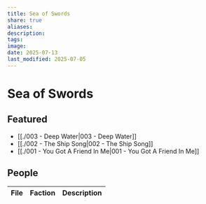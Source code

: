 ```yaml
---
title: Sea of Swords
share: true
aliases: 
description: 
tags: 
image: 
date: 2025-07-13
last_modified: 2025-07-05
---
```

# Sea of Swords
## Featured
- [[./003 - Deep Water|003 - Deep Water]]
- [[./002 - The Ship Song|002 - The Ship Song]]
- [[./001 - You Got A Friend In Me|001 - You Got A Friend In Me]]

## People
| File | Faction | Description |
| ---- | ------- | ----------- |

